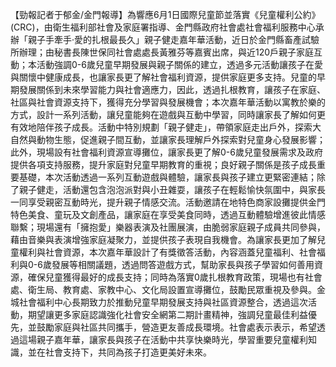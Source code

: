 【勁報記者于郁金/金門報導】為響應6月1日國際兒童節並落實《兒童權利公約》(CRC)，由衛生福利部社會及家庭署指導、金門縣政府社會處社會福利服務中心承辦「親子手牽手‧愛的扎根最長久」親子健走嘉年華活動，近日於金門縣畜產試驗所辦理；由秘書長陳世保同社會處處長黃雅芬等嘉賓出席，與近120戶親子家庭互動；本活動強調0-6歲兒童早期發展與親子關係的建立，透過多元活動讓孩子在愛與關懷中健康成長，也讓家長更了解社會福利資源，提供家庭更多支持。兒童的早期發展關係到未來學習能力與社會適應力，因此，透過扎根教育，讓孩子在家庭、社區與社會資源支持下，獲得充分學習與發展機會；本次嘉年華活動以寓教於樂的方式，設計一系列活動，讓兒童能夠在遊戲與互動中學習，同時讓家長了解如何更有效地陪伴孩子成長。活動中特別規劃「親子健走」，帶領家庭走出戶外，探索大自然與動物生態，促進親子間互動，並讓家長理解戶外探索對兒童身心發展影響；此外，現場設有社會福利資源宣導攤位，讓家長更了解0-6歲兒童發展需求及政府提供各項支持服務，提升家庭對兒童早期教育的重視；良好親子關係是孩子成長重要基礎，本次活動透過一系列互動遊戲與體驗，讓家長與孩子建立更緊密連結；除了親子健走，活動還包含泡泡派對與小丑雜耍，讓孩子在輕鬆愉快氛圍中，與家長一同享受親密互動時光，提升親子情感交流。活動邀請在地特色商家設攤提供金門特色美食、童玩及文創產品，讓家庭在享受美食同時，透過互動體驗增進彼此情感聯繫；現場還有「擁抱愛」樂器表演及社團展演，由脆弱家庭親子成員共同參與，藉由音樂與表演增強家庭凝聚力，並提供孩子表現自我機會。為讓家長更加了解兒童權利與社會資源，本次嘉年華設計了有獎徵答活動，內容涵蓋兒童福利、社會福利與0-6歲發展等相關議題，透過問答遊戲方式，幫助家長與孩子學習如何善用資源，確保兒童獲得最好的成長支持；同時為落實0歲扎根教育政策，現場也有社會處、衛生局、教育處、家教中心、文化局設置宣導攤位，鼓勵民眾重視及參與。金城社會福利中心長期致力於推動兒童早期發展支持與社區資源整合，透過這次活動，期望讓更多家庭認識強化社會安全網第二期計畫精神，強調兒童最佳利益優先，並鼓勵家庭與社區共同攜手，營造更友善成長環境。社會處表示表示，希望透過這場親子嘉年華，讓家長與孩子在活動中共享快樂時光，學習重要兒童權利知識，並在社會支持下，共同為孩子打造更美好未來。